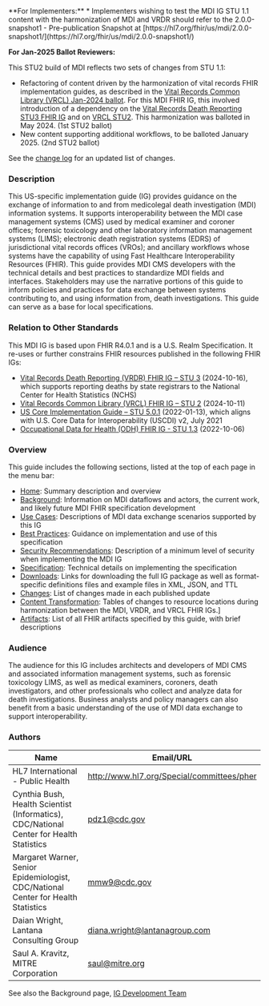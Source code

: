 <div class="note-to-balloters" markdown="1">
**For Implementers:**
* Implementers wishing to test the MDI IG STU 1.1 content with the harmonization of MDI and VRDR should refer to the 2.0.0-snapshot1 - Pre-publication Snapshot at [https://hl7.org/fhir/us/mdi/2.0.0-snapshot1/](https://hl7.org/fhir/us/mdi/2.0.0-snapshot1/)

**For Jan-2025 Ballot Reviewers:**

This STU2 build of MDI reflects two sets of changes from STU 1.1:
* Refactoring of content driven by the harmonization of vital records FHIR implementation guides, as described in the [Vital Records Common Library (VRCL) Jan-2024 ballot](https://hl7.org/fhir/us/vr-common-library/2024Jan/vr_ig_harmonization.html). For this MDI FHIR IG, this involved introduction of a dependency on the [Vital Records Death Reporting STU3 FHIR IG](https://hl7.org/fhir/us/vrdr/) and on [VRCL STU2](https://hl7.org/fhir/us/vr-common-library/). This harmonization was balloted in May 2024.  (1st STU2 ballot)
* New content supporting additional workflows, to be balloted January 2025. (2nd STU2 ballot)

See the [change log](mdi_change_log.html) for an updated list of changes.
  
</div><!-- note-to-balloters -->

### Description
This US-specific implementation guide (IG) provides guidance on the exchange of information to and from medicolegal death investigation (MDI) information systems. It supports interoperability between the MDI case management systems (CMS) used by medical examiner and coroner offices; forensic toxicology and other laboratory information management systems (LIMS); electronic death registration systems (EDRS) of jurisdictional vital records offices (VROs); and ancillary workflows whose systems have the capability of using Fast Healthcare Interoperability Resources (FHIR). This guide provides MDI CMS developers with the technical details and best practices to standardize MDI fields and interfaces. Stakeholders may use the narrative portions of this guide to inform policies and practices for data exchange between systems contributing to, and using information from, death investigations. This guide can serve as a base for local specifications.

### Relation to Other Standards
This MDI IG is based upon FHIR R4.0.1 and is a U.S. Realm Specification. It re-uses or further constrains FHIR resources published in the following FHIR IGs:
* [Vital Records Death Reporting (VRDR) FHIR IG – STU 3](https://hl7.org/fhir/us/vrdr/) (2024-10-16), which supports reporting deaths by state registrars to the National Center for Health Statistics (NCHS) 
* [Vital Records Common Library (VRCL) FHIR IG – STU 2](https://hl7.org/fhir/us/vr-common-library/) (2024-10-11)
* [US Core Implementation Guide – STU 5.0.1](https://hl7.org/fhir/us/core/STU5.0.1/) (2022-01-13), which aligns with  U.S. Core Data for Interoperability (USCDI) v2, July 2021
* [Occupational Data for Health (ODH) FHIR IG -  STU 1.3](https://hl7.org/fhir/us/odh/) (2022-10-06)

### Overview
This guide includes the following sections, listed at the top of each page in the menu bar:
* [Home](index.html): Summary description and overview
* [Background](mdi_background.html): Information on MDI dataflows and actors, the current work, and likely future MDI FHIR specification development
* [Use Cases](mdi_use_cases.html): Descriptions of MDI data exchange scenarios supported by this IG
* [Best Practices](mdi_best_practices.html): Guidance on implementation and use of this specification
* [Security Recommendations](mdi_security_recommendations.html): Description of a minimum level of security when implementing the MDI IG
* [Specification](mdi_specification.html): Technical details on implementing the specification
* [Downloads](mdi_downloads.html): Links for downloading the full IG package as well as format-specific definitions files and example files in XML, JSON, and TTL
* [Changes](mdi_change_log.html): List of changes made in each published update
* [Content Transformation](mdi-content-transitions.html): Tables of changes to resource locations during harmonization between the MDI, VRDR, and VRCL FHIR IGs.]
* [Artifacts](artifacts.html): List of all FHIR artifacts specified by this guide, with brief descriptions

### Audience
The audience for this IG includes architects and developers of MDI CMS and associated information management systems, such as forensic toxicology LIMS, as well as medical examiners, coroners, death investigators, and other professionals who collect and analyze data for death investigations. Business analysts and policy managers can also benefit from a basic understanding of the use of MDI data exchange to support interoperability.

### Authors

<table>
<thead>
<tr>
<th>Name</th>
<th>Email/URL</th>
</tr>
</thead>
<tbody>
<tr>
<td>HL7 International - Public Health</td>
<td><a href="http://www.hl7.org/Special/committees/pher" target="_new">http://www.hl7.org/Special/committees/pher</a></td>
</tr>
<tr>
<td>Cynthia Bush, Health Scientist (Informatics), CDC/National Center for Health Statistics</td>
<td><a href="mailto:pdz1@cdc.gov">pdz1@cdc.gov</a></td>
</tr>
<tr>
<td>Margaret Warner, Senior Epidemiologist, CDC/National Center for Health Statistics</td>
<td><a href="mailto:mmw9@cdc.gov">mmw9@cdc.gov</a></td>
</tr>
<tr>
<td>Daian Wright, Lantana Consulting Group</td>
<td><a href="mailto:diana.wright@lantanagroup.com">diana.wright@lantanagroup.com</a></td>
</tr>
<tr>
<td>Saul A. Kravitz, MITRE Corporation</td>
<td><a href="mailto:saul@mitre.org">saul@mitre.org</a></td>
</tr>
</tbody>
</table>

See also the Background page, [IG Development Team](mdi_background.html#ig-development-team)